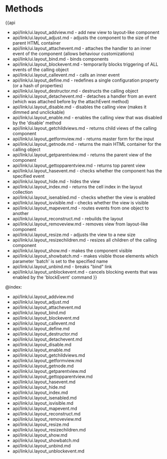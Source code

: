 Methods
=======

{{api
- api/link/ui.layout_addview.md - add new view to layout-like component
- api/link/ui.layout_adjust.md - adjusts the component to the size of the parent HTML container
- api/link/ui.layout_attachevent.md - attaches the handler to an inner event of the component (allows behaviour customizations)
- api/link/ui.layout_bind.md - binds components
- api/link/ui.layout_blockevent.md - temporarily blocks triggering of ALL events of the calling object
- api/link/ui.layout_callevent.md - calls an inner event
- api/link/ui.layout_define.md - redefines a single configuration property (or a hash of properties)
- api/link/ui.layout_destructor.md - destructs the calling object
- api/link/ui.layout_detachevent.md - detaches a handler from an event (which was attached before by the attachEvent method)
- api/link/ui.layout_disable.md - disables the calling view (makes it dimmed and unclickable)
- api/link/ui.layout_enable.md - enables the calling view that was disabled by the 'disable' method
- api/link/ui.layout_getchildviews.md - returns child views of the calling component
- api/link/ui.layout_getformview.md - returns master form for the input
- api/link/ui.layout_getnode.md - returns the main HTML container for the calling object
- api/link/ui.layout_getparentview.md - returns the parent view of the component
- api/link/ui.layout_gettopparentview.md - returns top parent view
- api/link/ui.layout_hasevent.md - checks whether the component has the specified event
- api/link/ui.layout_hide.md - hides the view
- api/link/ui.layout_index.md - returns the cell index in the layout collection
- api/link/ui.layout_isenabled.md - checks whether the view is enabled
- api/link/ui.layout_isvisible.md - checks whether the view is visible
- api/link/ui.layout_mapevent.md - routes events from one object to another
- api/link/ui.layout_reconstruct.md - rebuilds the layout
- api/link/ui.layout_removeview.md - removes view from layout-like component
- api/link/ui.layout_resize.md - adjusts the view to a new size
- api/link/ui.layout_resizechildren.md - resizes all children of the calling component
- api/link/ui.layout_show.md - makes the component visible
- api/link/ui.layout_showbatch.md - makes visible those elements which parameter 'batch' is set to the specified name
- api/link/ui.layout_unbind.md - breaks "bind" link
- api/link/ui.layout_unblockevent.md - cancels blocking events that was enabled by the 'blockEvent' command
}}

@index:
- api/link/ui.layout_addview.md
- api/link/ui.layout_adjust.md
- api/link/ui.layout_attachevent.md
- api/link/ui.layout_bind.md
- api/link/ui.layout_blockevent.md
- api/link/ui.layout_callevent.md
- api/link/ui.layout_define.md
- api/link/ui.layout_destructor.md
- api/link/ui.layout_detachevent.md
- api/link/ui.layout_disable.md
- api/link/ui.layout_enable.md
- api/link/ui.layout_getchildviews.md
- api/link/ui.layout_getformview.md
- api/link/ui.layout_getnode.md
- api/link/ui.layout_getparentview.md
- api/link/ui.layout_gettopparentview.md
- api/link/ui.layout_hasevent.md
- api/link/ui.layout_hide.md
- api/link/ui.layout_index.md
- api/link/ui.layout_isenabled.md
- api/link/ui.layout_isvisible.md
- api/link/ui.layout_mapevent.md
- api/link/ui.layout_reconstruct.md
- api/link/ui.layout_removeview.md
- api/link/ui.layout_resize.md
- api/link/ui.layout_resizechildren.md
- api/link/ui.layout_show.md
- api/link/ui.layout_showbatch.md
- api/link/ui.layout_unbind.md
- api/link/ui.layout_unblockevent.md


